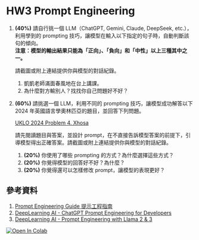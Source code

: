 # HW3 Prompt Engineering

1. **(40%)** 請自行挑一個 LLM（ChatGPT, Gemini, Claude, DeepSeek, etc.），利用學到的 prompting 技巧，讓模型在輸入以下指定的句子時，自動判斷該句的傾向。  
   **注意：模型的輸出結果只能為「正向」、「負向」和「中性」以上三種其中之一。**  

   請截圖或附上連結提供你與模型的對話紀錄。

   1) 凱凱老師滿面春風地在台上講課。
   2) 為什麼對方輸別人？找找你自己問題好不好？

2. **(60%)** 請挑選一個 LLM，利用不同的 prompting 技巧，讓模型成功解答以下 2024 年英國語言學奧林匹亞的題目，並回答下列問題。

   [UKLO 2024 Problem 4. Xhosa](https://drive.google.com/file/d/1jWBE-2xCoSvzdViwQIgEPndWrdrhiuLJ/view?usp=sharing)

   請先閱讀題目與答案，並設計 prompt，在不直接告訴模型答案的前提下，引導模型得出正確答案。請截圖或附上連結提供你與模型的對話紀錄。

   1) **(20%)** 你使用了哪些 prompting 的方式？為什麼選擇這些方式？
   2) **(20%)** 你覺得模型的回答好不好？為什麼？
   3) **(20%)** 你覺得還可以怎樣修改 prompt，讓模型的表現更好？

## 參考資料

1. [Prompt Engineering Guide 提示工程指南](https://www.promptingguide.ai/zh)
2. [DeepLearning AI - ChatGPT Prompt Engineering for Developers](https://www.deeplearning.ai/short-courses/chatgpt-prompt-engineering-for-developers/)
3. [DeepLearning AI - Prompt Engineering with Llama 2 & 3](https://www.deeplearning.ai/short-courses/prompt-engineering-with-llama-2/)

[![Open In Colab](https://colab.research.google.com/assets/colab-badge.svg)](https://colab.research.google.com/github/GenAI4Humanities-NTUST/HW3_prompt_engineering/blob/main/test.ipynb)

